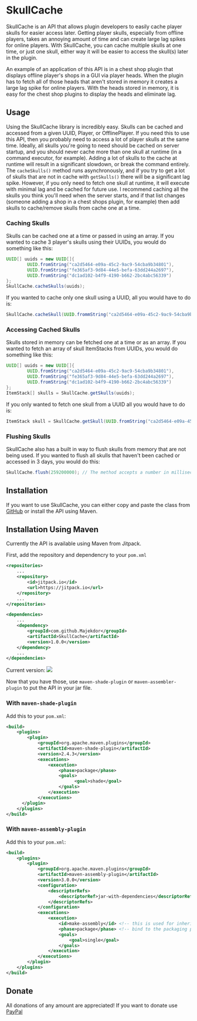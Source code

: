 # SkullCache

SkullCache is an API that allows plugin developers to easily cache player skulls for easier access later. Getting player skulls, especially from offline players,
takes an annoying amount of time and can create large lag spikes for online players. With SkullCache, you can cache multiple skulls at one time, or just one skull, 
either way it will be easier to access the skull(s) later in the plugin.  

An example of an application of this API is in a chest shop plugin that displays offline player's shops in a GUI via player heads. When the plugin has to fetch all of
those heads that aren't stored in memory it creates a large lag spike for online players. With the heads stored in memory, it is easy for the chest shop plugins to 
display the heads and eliminate lag.

## Usage
Using the SkullCache library is incredibly easy. Skulls can be cached and accessed from a given UUID, Player, or OfflinePlayer. If you need this to use this API, then
you probably need to access a lot of player skulls at the same time. Ideally, all skulls you're going to need should be cached on server startup, and you should never
cache more than one skull at runtime (in a command executor, for example). Adding a lot of skulls to the cache at runtime will result in a significant slowdown, or break
the command entirely. The ```cacheSkulls()``` method runs asynchronously, and if you try to get a lot of skulls that are not in cache with ```getSkulls()``` there will be 
a significant lag spike. However, if you only need to fetch one skull at runtime, it will execute with minimal lag and be cached for future use. I recommend caching all the 
skulls you think you'll need when the server starts, and if that list changes (someone adding a shop in a chest shops plugin, for example) then add skulls to cache/remove 
skulls from cache one at a time.

### Caching Skulls
Skulls can be cached one at a time or passed in using an array. If you wanted to cache 3 player's skulls using their UUIDs, you would do something like this:
```java
UUID[] uuids = new UUID[]{
        UUID.fromString("ca2d5464-e09a-45c2-9ac9-54cba9b34801"),
        UUID.fromString("fe365af3-9d84-44e5-befa-63dd244a2697"),
        UUID.fromString("dc1ad102-b4f9-4190-b662-2bc4abc56339")
};
SkullCache.cacheSkulls(uuids);
```

If you wanted to cache only one skull using a UUID, all you would have to do is:
```java
SkullCache.cacheSkull(UUID.frommString("ca2d5464-e09a-45c2-9ac9-54cba9b34801"));
```

### Accessing Cached Skulls
Skulls stored in memory can be fetched one at a time or as an array. If you wanted to fetch an array of skull ItemStacks from UUIDs, you would do something like this:
```java
UUID[] uuids = new UUID[]{
        UUID.fromString("ca2d5464-e09a-45c2-9ac9-54cba9b34801"),
        UUID.fromString("fe365af3-9d84-44e5-befa-63dd244a2697"),
        UUID.fromString("dc1ad102-b4f9-4190-b662-2bc4abc56339")
};
ItemStack[] skulls = SkullCache.getSkulls(uuids);
```

If you only wanted to fetch one skull from a UUID all you would have to do is:
```java
ItemStack skull = SkullCache.getSkull(UUID.fromString("ca2d5464-e09a-45c2-9ac9-54cba9b34801"));
```

### Flushing Skulls
SkullCache also has a built in way to flush skulls from memory that are not being used. If you wanted to flush all skulls that haven't been cached or accessed in 3 days, 
you would do this:
```java
SkullCache.flush(259200000); // The method accepts a number in milliseconds | 259200000ms = 3 days
```

## Installation
If you want to use SkullCache, you can either copy and paste the class from [GitHub](https://github.com/Majekdor/SkullCache/blob/master/src/main/java/dev/majek/skullcache/SkullCache.java)
or install the API using Maven.

## Installation Using Maven
Currently the API is available using Maven from Jitpack.

First, add the repository and dependencry to your ```pom.xml```  
```xml
<repositories>
    ...
    <repository>
        <id>jitpack.io</id>
        <url>https://jitpack.io</url>
    </repository>
    ...
</repositories>
```   
```xml
<dependencies>
    ...
    <dependency>
        <groupId>com.github.Majekdor</groupId>
        <artifactId>SkullCache</artifactId>
        <version>1.0.0</version>
    </dependency>
    ...
</dependencies>
```
Current version:  [![](https://jitpack.io/v/Majekdor/SkullCache.svg)](https://jitpack.io/#Majekdor/SkullCache)


Now that you have those, use ```maven-shade-plugin``` or ```maven-assembler-plugin``` to put the API in your jar file.

### With ```maven-shade-plugin```
Add this to your ```pom.xml```:
```xml
<build>
    <plugins>
        <plugin>
            <groupId>org.apache.maven.plugins</groupId>
            <artifactId>maven-shade-plugin</artifactId>
            <version>2.4.3</version>
            <executions>
                <execution>
                    <phase>package</phase>
                    <goals>
                          <goal>shade</goal>
                    </goals>
                </execution>
            </executions>
      </plugin>
    </plugins>
</build>
```

### With ```maven-assembly-plugin```
Add this to your ```pom.xml```:
```xml
<build>
    <plugins>
        <plugin>
            <groupId>org.apache.maven.plugins</groupId>
            <artifactId>maven-assembly-plugin</artifactId>
            <version>3.0.0</version>
            <configuration>
                <descriptorRefs>
                    <descriptorRef>jar-with-dependencies</descriptorRef>
                </descriptorRefs>
            </configuration>
            <executions>
                <execution>
                    <id>make-assembly</id> <!-- this is used for inheritance merges -->
                    <phase>package</phase> <!-- bind to the packaging phase -->
                    <goals>
                        <goal>single</goal>
                    </goals>
                </execution>
            </executions>
        </plugin>
    </plugins>
</build>
```

## Donate
All donations of any amount are appreciated! If you want to donate use [PayPal](https://www.paypal.com/paypalme/majekdor)




